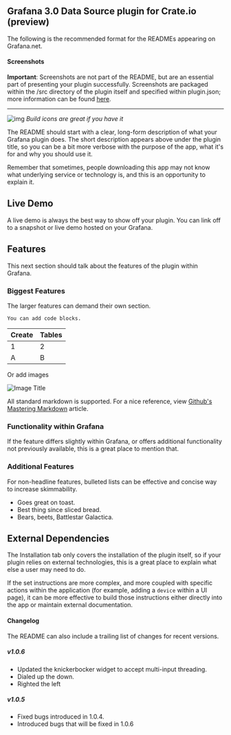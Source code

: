## Grafana 3.0 Data Source plugin for Crate.io (preview)
The following is the recommended format for the READMEs appearing on Grafana.net. 

#### Screenshots
**Important**: Screenshots are not part of the README, but are an essential part of presenting your plugin successfully. Screenshots are packaged within the /src directory of the plugin itself and specified within plugin.json; more information can be found [here](#). 

-------

![img](https://circleci.com/gh/raintank/worldping-app.svg?style=shield&circle-token=:circle-token) *Build icons are great if you have it*

The README should start with a clear, long-form description of what your Grafana plugin does. The short description appears above under the plugin title, so you can be a bit more verbose with the purpose of the app, what it's for and why you should use it.

Remember that sometimes, people downloading this app may not know what underlying service or technology is, and this is an opportunity to explain it. 


## Live Demo

A live demo is always the best way to show off your plugin. You can link off to a snapshot or live demo hosted on your Grafana. 

## Features

This next section should talk about the features of the plugin within Grafana. 

### Biggest Features
The larger features can demand their own section. 


```
You can add code blocks.
```

Create | Tables
------------ | -------------
1 | 2
A | B

Or add images

![Image Title](http://grafana.org/assets/img/blog/mixed_styles.png)

All standard markdown is supported. For a nice reference, view [Github's Mastering Markdown](https://guides.github.com/features/mastering-markdown/) article. 


### Functionality within Grafana
If the feature differs slightly within Grafana, or offers additional functionality not previously available, this is a great place to mention that. 

### Additional Features

For non-headline features, bulleted lists can be effective and concise way to increase skimmability.

- Goes great on toast.
- Best thing since sliced bread. 
- Bears, beets, Battlestar Galactica. 


## External Dependencies

The Installation tab only covers the installation of the plugin itself, so if your plugin relies on external technologies, this is a great place to explain what else a user may need to do. 

If the set instructions are more complex, and more coupled with specific actions within the application (for example, adding a `device` within a UI page), it can be more effective to build those instructions either directly into the app or maintain external documentation. 



#### Changelog

The README can also include a trailing list of changes for recent versions. 

##### v1.0.6
- Updated the knickerbocker widget to accept multi-input threading. 
- Dialed up the down.
- Righted the left

##### v1.0.5
- Fixed bugs introduced in 1.0.4.
- Introduced bugs that will be fixed in 1.0.6
